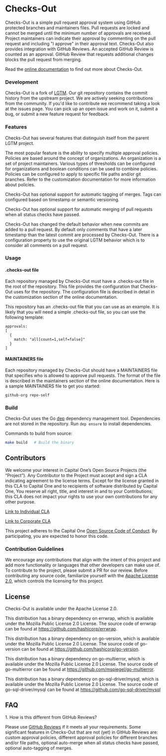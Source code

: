 # Checks-Out

Checks-Out is a simple pull request approval system using GitHub
protected branches and maintainers files. Pull requests are locked and cannot be
merged until the minimum number of approvals are received. Project maintainers
can indicate their approval by commenting on the pull request and including
"I approve" in their approval text. Checks-Out also provides integration
with GitHub Reviews. An accepted GitHub Review is counted as an approval.
GitHub Review that requests additional changes blocks the pull request from merging.

Read the [online documentation](https://capitalone.github.com/checks-out/docs) to find out more about Checks-Out.

### Development

Checks-Out is a fork of [LGTM](https://github.com/lgtmco/lgtm). Our git repository
contains the commit history from the upstream project. We are actively seeking
contributions from the community. If you'd like to contribute we recommend
taking a look at the issues page. You can pick up an open issue and work on it,
submit a bug, or submit a new feature request for feedback.

### Features

Checks-Out has several features that distinguish itself from the parent LGTM project.

The most popular feature is the ability to specify multiple approval policies.
Policies are based around the concept of organizations. An organization is
a set of project maintainers. Various types of thresholds can be configured
for organizations and boolean conditions can be used to combine policies.
Policies can be configured to apply to specific file paths and/or git branches.
Refer to the customization documentation for more information about policies.

Checks-Out has optional support for automatic tagging of merges. Tags can configured
based on timestamp or semantic versioning.

Checks-Out has optional support for automatic merging of pull requests when
all status checks have passed.

Checks-Out has changed the default behavior when new commits are added to a pull
request. By default only comments that have a later timestamp than the
latest commit are processed by Checks-Out. There is a configuration property to use
the original LGTM behavior which is to consider all comments on a pull request. 

### Usage

#### .checks-out file

Each repository managed by Checks-Out must have a .checks-out file in the root of the
repository. This file provides the configuration that Checks-Out uses for the
repository. The configuration file is described in detail in the
customization section of the online documentation.

This repository has an .checks-out file that you can use as an example.
It is likely that you will need a simple .checks-out file, so you can use
the following template:

```
approvals:
[
  {
    match: "all[count=1,self=false]"
  }
]
```

#### MAINTAINERS file

Each repository managed by Checks-Out should have a MAINTAINERS file that specifies
who is allowed to approve pull requests. The format of the file
is described in the maintainers section of the online
documentation. Here is a sample MAINTAINERS file to get you started:

```
github-org repo-self
```

### Build

Checks-Out uses the Go [dep](https://github.com/golang/dep) dependency management tool.
Dependencies are not stored in the repository. Run `dep ensure` to install dependencies.

Commands to build from source:

```sh
make build   # Build the binary
```

## Contributors

We welcome your interest in Capital One’s Open Source Projects (the “Project”). Any Contributor to the Project must accept and sign a CLA indicating agreement to the license terms. Except for the license granted in this CLA to Capital One and to recipients of software distributed by Capital One, You reserve all right, title, and interest in and to your Contributions; this CLA does not impact your rights to use your own contributions for any other purpose.

[Link to Individual CLA](https://docs.google.com/forms/d/19LpBBjykHPox18vrZvBbZUcK6gQTj7qv1O5hCduAZFU/viewform)

[Link to Corporate CLA](https://docs.google.com/forms/d/e/1FAIpQLSeAbobIPLCVZD_ccgtMWBDAcN68oqbAJBQyDTSAQ1AkYuCp_g/viewform)

This project adheres to the Capital One [Open Source Code of Conduct](http://www.capitalone.io/codeofconduct/). By participating, you are expected to honor this code.

### Contribution Guidelines
We encourage any contributions that align with the intent of this project and add more functionality or languages that other developers can make use of. To contribute to the project, please submit a PR for our review. Before contributing any source code, familiarize yourself with the [Apache License 2.0](LICENSE), which controls the licensing for this project.

## License

Checks-Out is available under the Apache License 2.0.

This distribution has a binary dependency on errwrap, which is available under
the Mozilla Public License 2.0 License. The source code of errwrap can be found at
https://github.com/hashicorp/errwrap.

This distribution has a binary dependency on go-version, which is available under
the Mozilla Public License 2.0 License. The source code of go-version can be found at
https://github.com/hashicorp/go-version.

This distribution has a binary dependency on go-multierror, which is available under
the Mozilla Public License 2.0 License. The source code of go-multierror can be found
at https://github.com/mspiegel/go-multierror.

This distribution has a binary dependency on go-sql-driver/mysql, which is available under
the Mozilla Public License 2.0 License. The source code of go-sql-driver/mysql can be found
at https://github.com/go-sql-driver/mysql

## FAQ

1\. How is this different from GitHub Reviews?

Please use [GitHub Reviews](https://help.github.com/articles/about-pull-request-reviews/) if it meets all your requirements. Some significant features in Checks-Out that are not (yet) in GitHub Reviews are: custom
approval policies, different approval policies for different branches and/or file paths, optional auto-merge
when all status checks have passed, optional auto-tagging of merges.
